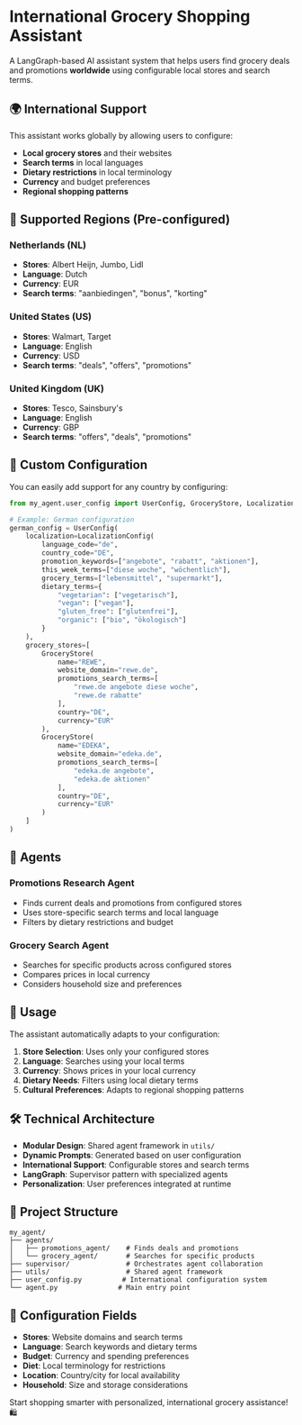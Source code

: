 # International Grocery Shopping Assistant

A LangGraph-based AI assistant system that helps users find grocery deals and promotions **worldwide** using configurable local stores and search terms.

## 🌍 International Support

This assistant works globally by allowing users to configure:

- **Local grocery stores** and their websites
- **Search terms** in local languages
- **Dietary restrictions** in local terminology
- **Currency** and budget preferences
- **Regional shopping patterns**

## 🛒 Supported Regions (Pre-configured)

### Netherlands (NL)
- **Stores**: Albert Heijn, Jumbo, Lidl
- **Language**: Dutch
- **Currency**: EUR
- **Search terms**: "aanbiedingen", "bonus", "korting"

### United States (US)
- **Stores**: Walmart, Target
- **Language**: English
- **Currency**: USD  
- **Search terms**: "deals", "offers", "promotions"

### United Kingdom (UK)
- **Stores**: Tesco, Sainsbury's
- **Language**: English
- **Currency**: GBP
- **Search terms**: "offers", "deals", "promotions"

## 🔧 Custom Configuration

You can easily add support for any country by configuring:

```python
from my_agent.user_config import UserConfig, GroceryStore, LocalizationConfig

# Example: German configuration
german_config = UserConfig(
    localization=LocalizationConfig(
        language_code="de",
        country_code="DE",
        promotion_keywords=["angebote", "rabatt", "aktionen"],
        this_week_terms=["diese woche", "wöchentlich"],
        grocery_terms=["lebensmittel", "supermarkt"],
        dietary_terms={
            "vegetarian": ["vegetarisch"],
            "vegan": ["vegan"],
            "gluten_free": ["glutenfrei"],
            "organic": ["bio", "ökologisch"]
        }
    ),
    grocery_stores=[
        GroceryStore(
            name="REWE",
            website_domain="rewe.de",
            promotions_search_terms=[
                "rewe.de angebote diese woche",
                "rewe.de rabatte"
            ],
            country="DE",
            currency="EUR"
        ),
        GroceryStore(
            name="EDEKA", 
            website_domain="edeka.de",
            promotions_search_terms=[
                "edeka.de angebote",
                "edeka.de aktionen"
            ],
            country="DE",
            currency="EUR"
        )
    ]
)
```

## 🎯 Agents

### Promotions Research Agent
- Finds current deals and promotions from configured stores
- Uses store-specific search terms and local language
- Filters by dietary restrictions and budget

### Grocery Search Agent  
- Searches for specific products across configured stores
- Compares prices in local currency
- Considers household size and preferences

## 🚀 Usage

The assistant automatically adapts to your configuration:

1. **Store Selection**: Uses only your configured stores
2. **Language**: Searches using your local terms
3. **Currency**: Shows prices in your local currency
4. **Dietary Needs**: Filters using local dietary terms
5. **Cultural Preferences**: Adapts to regional shopping patterns

## 🛠️ Technical Architecture

- **Modular Design**: Shared agent framework in `utils/`
- **Dynamic Prompts**: Generated based on user configuration
- **International Support**: Configurable stores and search terms
- **LangGraph**: Supervisor pattern with specialized agents
- **Personalization**: User preferences integrated at runtime

## 📁 Project Structure

```
my_agent/
├── agents/
│   ├── promotions_agent/    # Finds deals and promotions
│   └── grocery_agent/       # Searches for specific products
├── supervisor/              # Orchestrates agent collaboration
├── utils/                   # Shared agent framework
├── user_config.py          # International configuration system
└── agent.py               # Main entry point
```

## 🔑 Configuration Fields

- **Stores**: Website domains and search terms
- **Language**: Search keywords and dietary terms
- **Budget**: Currency and spending preferences  
- **Diet**: Local terminology for restrictions
- **Location**: Country/city for local availability
- **Household**: Size and storage considerations

Start shopping smarter with personalized, international grocery assistance! 🛍️